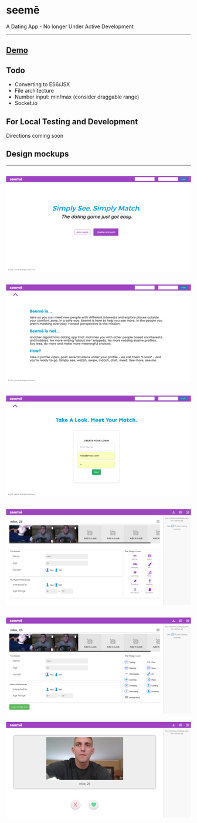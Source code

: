 # seemē
A Dating App - No longer Under Active Development 

--------------------------------------------------------------
## [Demo](https://seemedate.herokuapp.com/)

## Todo
- Converting to ES6/JSX
- File architecture
- Number input: min/max (consider draggable range)
- Socket.io

## For Local Testing and Development
Directions coming soon

## Design mockups
--------------------------------------------------------------
![Home / Landing Page](/mock-ups/landing.png?raw=true "Landing Page")
--------------------------------------------------------------
![Slide Down Effect: to About Section](/mock-ups/about.png?raw=true "About Section")
--------------------------------------------------------------
![Slide Down Effect: to Create Account Section](/mock-ups/create-account.png?raw=true "Create Account Section")
--------------------------------------------------------------
![My Profile](/mock-ups/profile.png?raw=true "My Profile")
--------------------------------------------------------------
![Edit Profile](/mock-ups/edit-profile.png?raw=true "Edit Profile")
--------------------------------------------------------------
![Swipe/Match Page](/mock-ups/swipe.png?raw=true "Swipe/Match Page")

